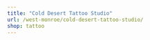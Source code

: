 ```yaml
---
title: "Cold Desert Tattoo Studio"
url: /west-monroe/cold-desert-tattoo-studio/
shop: tattoo
---
```

